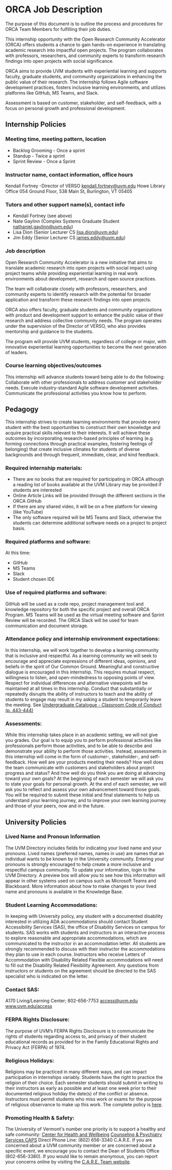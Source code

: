 # ORCA Job Description

The purpose of this document is to outline the process and procedures for ORCA Team Members for fulfilling their job duties. 

This internship opportunity with the Open Research Community Accelerator (ORCA) offers students a chance to gain hands-on experience in translating academic research into impactful open projects. The program collaborates with professors, researchers, and community experts to transform research findings into open projects with social significance. 

ORCA aims to provide UVM students with experiential learning and supports faculty, graduate students, and community organizations in enhancing the public value of their research. The internship follows Agile software development practices, fosters inclusive learning environments, and utilizes platforms like GitHub, MS Teams, and Slack. 

Assessment is based on customer, stakeholder, and self-feedback, with a focus on personal growth and professional development. 

## Internship Policies
### Meeting time, meeting pattern, location 
- Backlog Grooming - Once a sprint
- Standup - Twice a sprint
- Sprint Review - Once a Sprint

### Instructor name, contact information, office hours
Kendall Fortney -Director of VERSO kendall.fortney@uvm.edu Howe Library Office 054 Ground Floor, 538 Main St, Burlington, VT 05405
### Tutors and other support name(s), contact info
- Kendall Fortney (see above)
- Nate Gaylinn (Complex Systems Graduate Student nathaniel.gaylinn@uvm.edu)
- Lisa Dion (Senior Lecturer CS lisa.dion@uvm.edu)
- Jim Eddy (Senior Lecturer CS james.eddy@uvm.edu)
###  Job description
Open Research Community Accelerator is a new initiative that aims to translate academic research into open projects with social impact using project teams while providing experiential learning in real work environments about development, research and open source practices.

The team will collaborate closely with professors, researchers, and community experts to identify research with the potential for broader application and transform these research findings into open projects.

ORCA also offers faculty, graduate students and community organizations with product and development support to enhance the public value of their research and address collective community needs. The program operates under the supervision of the Director of VERSO, who also provides mentorship and guidance to the students.

The program will provide UVM students, regardless of college or major, with innovative experiential learning opportunities to become the next generation of leaders. 

### Course learning objectives/outcomes
This internship will advance students toward being able to do the following:
Collaborate with other professionals to address customer and stakeholder needs.
Execute industry-standard Agile software development activities.
Communicate the professional activities you know how to perform.

## Pedagogy
This internship strives to create learning environments that provide every student with the best opportunities to construct their own knowledge and acquire practical skills relevant to their interests. It will achieve these outcomes by incorporating research-based principles of learning (e.g. forming connections through practical examples, fostering feelings of belonging) that create inclusive climates for students of diverse backgrounds and through frequent, immediate, clear, and kind feedback.
### Required internship materials:
- There are no books that are required for participating in ORCA although a reading list of books available at the UVM Library may be provided if students are interested
- Online Article Links will be provided through the different sections in the ORCA GitHub
- If there are any shared video, it will be on a free platform for viewing (like YouTube)
- The only software required will be MS Teams and Slack, otherwise the students can determine additional software needs on a project to project basis. 
### Required platforms and software: 
At this time:
- GitHub
- MS Teams
- Slack
- Student chosen IDE
### Use of required platforms and software:
GitHub will be used as a code repo, project management tool and knowledge repository for both the specific project and overall ORCA Program. MS Teams will be used as the virtual meeting software and Sprint Review will be recorded. The ORCA Slack will be used for team communication and document storage.
### Attendance policy and internship environment expectations: 
In this internship, we will work together to develop a learning community that is inclusive and respectful. As a learning community we will seek to encourage and appreciate expressions of different ideas, opinions, and beliefs in the spirit of Our Common Ground. Meaningful and constructive dialogue is encouraged in this internship. This requires mutual respect, willingness to listen, and open-mindedness to opposing points of view. Respect for individual differences and alternative viewpoints will be maintained at all times in this internship. Conduct that substantially or repeatedly disrupts the ability of instructors to teach and the ability of students to engage may result in my asking a student to temporarily leave the meeting. See [Undergraduate Catalogue - Classroom Code of Conduct (p. 443-444)](https://catalogue.uvm.edu/undergraduate/academicinfo/rightsandresponsibilities/)
### Assessments:
While this internship takes place in an academic setting, we will not give you grades. Our goal is to equip you to perform professional activities like professionals perform those activities, and to be able to describe and demonstrate your ability to perform those activities.
Instead, assessments in this internship will come in the form of customer-, stakeholder-, and self-feedback. How well are your products meeting their needs? How well does the team communicate with customers and stakeholders about project progress and status? And how well do you think you are doing at advancing toward your own goals?
At the beginning of each semester we will ask you to state your goals for personal growth. At the end of each semester, we will ask you to reflect and assess your own advancement toward those goals. You will be required to submit these initial and final statements to help us understand your learning journey, and to improve your own learning journey and those of your peers, now and in the future.

## University Policies
### Lived Name and Pronoun Information
The UVM Directory includes fields for indicating your lived name and your pronouns. Lived names (preferred names, names in use) are names that an individual wants to be known by in the University community. Entering your pronouns is strongly encouraged to help create a more inclusive and respectful campus community. To update your information, login to the UVM Directory. A preview box will allow you to see how this information will appear in other systems used on campus such as Microsoft Teams and Blackboard.
More information about how to make changes to your lived name and pronouns is available in the Knowledge Base. 
### Student Learning Accommodations: 
In keeping with University policy, any student with a documented disability interested in utilizing ADA accommodations should contact Student Accessibility Services (SAS), the office of Disability Services on campus for students.  SAS works with students and instructors in an interactive process to explore reasonable and appropriate accommodations, which are communicated to the instructor in an accommodation letter. All students are strongly recommended to discuss with their instructor the accommodations they plan to use in each course. Instructors who receive Letters of Accommodation with Disability Related Flexible accommodations will need to fill out the Disability Related Flexibility Agreement.  Any questions from instructors or students on the agreement should be directed to the SAS specialist who is indicated on the letter. 
### Contact SAS:
A170 Living/Learning Center;
802-656-7753
access@uvm.edu 
www.uvm.edu/access
### FERPA Rights Disclosure: 
The purpose of UVM’s FERPA Rights Disclosure is to communicate the rights of students regarding access to, and privacy of their student educational records as provided for in the Family Educational Rights and Privacy Act (FERPA) of 1974. 
### Religious Holidays: 
Religions may be practiced in many different ways, and can impact participation in internships variably. Students have the right to practice the religion of their choice. Each semester students should submit in writing to their instructors as early as possible and at least one week prior to their documented religious holiday the date(s) of the conflict or absence. Instructors must permit students who miss work or exams for the purpose of religious observance to make up this work. The complete policy is [here](https://www.uvm.edu/registrar/religious-holidays). 
### Promoting Health & Safety:  
The University of Vermont's number one priority is to support a healthy and safe community: 
[Center for Health and Wellbeing](https://www.uvm.edu/health)
[Counseling & Psychiatry Services CAPS](https://www.uvm.edu/health/CAPS)  Direct Phone Line: (802) 656-3340
C.A.R.E.  If you are concerned about a UVM community member or are concerned about a specific event, we encourage you to contact the Dean of Students Office (802-656-3380).   If you would like to remain anonymous, you can report your concerns online by visiting the [C.A.R.E. Team website](https://www.uvm.edu/deanofstudents/student_advocacy/care_form).
